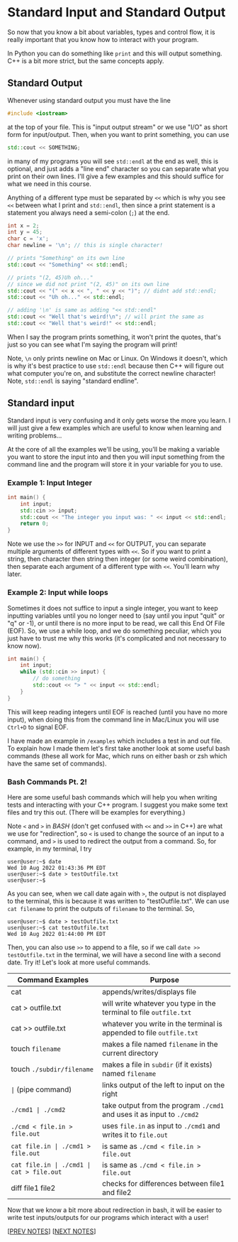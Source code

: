 # Standard Input and Standard Output

So now that you know a bit about variables, types and control flow, it is really important that you know how to interact with your program. 

In Python you can do something like `print` and this will output something. C++ is a bit more strict, but the same concepts apply. 

## Standard Output

Whenever using standard output you must have the line 

```cpp
#include <iostream>
``` 

at the top of your file. This is "input output stream" or we use "I/O" as short form for input/output. Then, when you want to print something, you can use 

```cpp
std::cout << SOMETHING;
```

in many of my programs you will see `std::endl` at the end as well, this is optional, and just adds a "line end" character so you can separate what you print on their own lines. I'll give a few examples and this should suffice for what we need in this course. 

Anything of a different type must be separated by `<<` which is why you see `<<` between what I print and `std::endl`, then since a print statement is a statement you always need a semi-colon (`;`) at the end.

```cpp
int x = 2; 
int y = 45; 
char c = 'x';
char newline = '\n'; // this is single character! 

// prints "Something" on its own line
std::cout << "Something" << std::endl;

// prints "(2, 45)Uh oh..." 
// since we did not print "(2, 45)" on its own line
std::cout << "(" << x << ", " << y << ")"; // didnt add std::endl;
std::cout << "Uh oh..." << std::endl;

// adding '\n' is same as adding "<< std::endl"
std::cout << "Well that's weird!\n"; // will print the same as 
std::cout << "Well that's weird!" << std::endl;
```

When I say the program prints something, it won't print the quotes, that's just so you can see what I'm saying the program will print! 

Note, `\n` only prints newline on Mac or Linux. On Windows it doesn't, which is why it's best practice to use `std::endl` because then C++ will figure out what computer you're on, and substitute the correct newline character! Note, `std::endl` is saying "standard endline". 

## Standard input 

Standard input is very confusing and it only gets worse the more you learn. I will just give a few examples which are useful to know when learning and writing problems...

At the core of all the examples we'll be using, you'll be making a variable you want to store the input into and then you will input something from the command line and the program will store it in your variable for you to use.

### Example 1: Input Integer

```cpp
int main() {
    int input;
    std::cin >> input;
    std::cout << "The integer you input was: " << input << std::endl;
    return 0;
}
```

Note we use the `>>` for INPUT and `<<` for OUTPUT, you can separate multiple arguments of different types with `<<`. So if you want to print a string, then character then string then integer (or some weird combination), then separate each argument of a different type with `<<`. You'll learn why later.

### Example 2: Input while loops

Sometimes it does not suffice to input a single integer, you want to keep inputting variables until you no longer need to (say until you input "quit" or "q" or -1), or until there is no more input to be read, we call this End Of File (EOF). So, we use a while loop, and we do something peculiar, which you just have to trust me why this works (it's complicated and not necessary to know now).

```cpp
int main() {
    int input;
    while (std::cin >> input) {
        // do something
        std::cout << "> " << input << std::endl;
    }
}
```

This will keep reading integers until EOF is reached (until you have no more input), when doing this from the command line in Mac/Linux you will use `Ctrl+D` to signal EOF.

I have made an example in `/examples` which includes a test in and out file. To explain how I made them let's first take another look at some useful bash commands (these all work for Mac, which runs on either bash or zsh which have the same set of commands).

### Bash Commands Pt. 2!

Here are some useful bash commands which will help you when writing tests and interacting with your C++ program. I suggest you make some text files and try this out. (There will be examples for everything.)

Note `<` and `>` in *BASH* (don't get confused with `<<` and `>>` in C++) are what we use for "redirection", so `<` is used to change the source of an input to a command, and `>` is used to redirect the output from a command. So, for example, in my terminal, I try 

```
user@user:~$ date
Wed 10 Aug 2022 01:43:36 PM EDT
user@user:~$ date > testOutfile.txt
user@user:~$
```

As you can see, when we call date again with `>`, the output is not displayed to the terminal, this is because it was written to "testOutfile.txt". We can use `cat filename` to print the outputs of `filename` to the terminal. So, 

```
user@user:~$ date > testOutfile.txt 
user@user:~$ cat testOutfile.txt 
Wed 10 Aug 2022 01:44:00 PM EDT
```

Then, you can also use `>>` to append to a file, so if we call `date >> testOutfile.txt` in the terminal, we will have a second line with a second date. Try it! Let's look at more useful commands.

| Command Examples     | Purpose |
| ----------  | ---- |
| cat         | appends/writes/displays file   |
| cat > outfile.txt | will write whatever you type in the terminal to file `outfile.txt` |
| cat >> outfile.txt  | whatever you write in the terminal is appended to file `outfile.txt` |
| touch  `filename` | makes a file named `filename` in the current directory   |
| touch `./subdir/filename` | makes a file in `subdir` (if it exists) named `filename` |
| `\|` (pipe command) | links output of the left to input on the right |
| `./cmd1 \| ./cmd2` | take output from the program `./cmd1` and uses it as input to `./cmd2` |
| `./cmd < file.in > file.out` | uses `file.in` as input to `./cmd1` and writes it to `file.out` | 
| `cat file.in \| ./cmd1 > file.out` | is same as `./cmd < file.in > file.out` |
| `cat file.in \| ./cmd1 \| cat > file.out` | is same as `./cmd < file.in > file.out` |
| diff file1 file2 | checks for differences between file1 and file2 | 

Now that we know a bit more about redirection in bash, it will be easier to write test inputs/outputs for our programs which interact with a user!

[[PREV NOTES](./3_flow.md)] [[NEXT NOTES](./4_functions.md)]